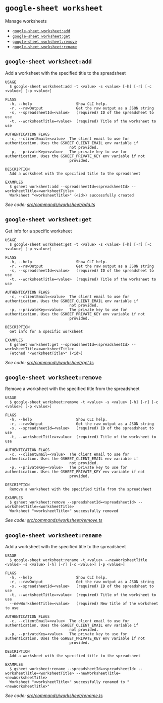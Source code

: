 `google-sheet worksheet`
========================

Manage worksheets

* [`google-sheet worksheet:add`](#google-sheet-worksheetadd)
* [`google-sheet worksheet:get`](#google-sheet-worksheetget)
* [`google-sheet worksheet:remove`](#google-sheet-worksheetremove)
* [`google-sheet worksheet:rename`](#google-sheet-worksheetrename)

## `google-sheet worksheet:add`

Add a worksheet with the specified title to the spreadsheet

```
USAGE
  $ google-sheet worksheet:add -t <value> -s <value> [-h] [-r] [-c <value>] [-p <value>]

FLAGS
  -h, --help                    Show CLI help.
  -r, --rawOutput               Get the raw output as a JSON string
  -s, --spreadsheetId=<value>   (required) ID of the spreadsheet to use
  -t, --worksheetTitle=<value>  (required) Title of the worksheet to use

AUTHENTICATION FLAGS
  -c, --clientEmail=<value>  The client email to use for authentication. Uses the GSHEET_CLIENT_EMAIL env variable if
                             not provided.
  -p, --privateKey=<value>   The private key to use for authentication. Uses the GSHEET_PRIVATE_KEY env variable if not
                             provided.

DESCRIPTION
  Add a worksheet with the specified title to the spreadsheet

EXAMPLES
  $ gsheet worksheet:add --spreadsheetId=<spreadsheetId> --worksheetTitle=<worksheetTitle>
  Worksheet "<worksheetTitle>" (<id>) successfully created
```

_See code: [src/commands/worksheet/add.ts](https://github.com/jroehl/google-sheet-cli/blob/master/src/commands/worksheet/add.ts)_

## `google-sheet worksheet:get`

Get info for a specific worksheet

```
USAGE
  $ google-sheet worksheet:get -t <value> -s <value> [-h] [-r] [-c <value>] [-p <value>]

FLAGS
  -h, --help                    Show CLI help.
  -r, --rawOutput               Get the raw output as a JSON string
  -s, --spreadsheetId=<value>   (required) ID of the spreadsheet to use
  -t, --worksheetTitle=<value>  (required) Title of the worksheet to use

AUTHENTICATION FLAGS
  -c, --clientEmail=<value>  The client email to use for authentication. Uses the GSHEET_CLIENT_EMAIL env variable if
                             not provided.
  -p, --privateKey=<value>   The private key to use for authentication. Uses the GSHEET_PRIVATE_KEY env variable if not
                             provided.

DESCRIPTION
  Get info for a specific worksheet

EXAMPLES
  $ gsheet worksheet:get --spreadsheetId=<spreadsheetId> --worksheetTitle=<worksheetTitle>
  Fetched "<worksheetTitle>" (<id>)
```

_See code: [src/commands/worksheet/get.ts](https://github.com/jroehl/google-sheet-cli/blob/master/src/commands/worksheet/get.ts)_

## `google-sheet worksheet:remove`

Remove a worksheet with the specified title from the spreadsheet

```
USAGE
  $ google-sheet worksheet:remove -t <value> -s <value> [-h] [-r] [-c <value>] [-p <value>]

FLAGS
  -h, --help                    Show CLI help.
  -r, --rawOutput               Get the raw output as a JSON string
  -s, --spreadsheetId=<value>   (required) ID of the spreadsheet to use
  -t, --worksheetTitle=<value>  (required) Title of the worksheet to use

AUTHENTICATION FLAGS
  -c, --clientEmail=<value>  The client email to use for authentication. Uses the GSHEET_CLIENT_EMAIL env variable if
                             not provided.
  -p, --privateKey=<value>   The private key to use for authentication. Uses the GSHEET_PRIVATE_KEY env variable if not
                             provided.

DESCRIPTION
  Remove a worksheet with the specified title from the spreadsheet

EXAMPLES
  $ gsheet worksheet:remove --spreadsheetId=<spreadsheetId> --worksheetTitle=<worksheetTitle>
  Worksheet "<worksheetTitle>" successfully removed
```

_See code: [src/commands/worksheet/remove.ts](https://github.com/jroehl/google-sheet-cli/blob/master/src/commands/worksheet/remove.ts)_

## `google-sheet worksheet:rename`

Add a worksheet with the specified title to the spreadsheet

```
USAGE
  $ google-sheet worksheet:rename -t <value> --newWorksheetTitle <value> -s <value> [-h] [-r] [-c <value>] [-p <value>]

FLAGS
  -h, --help                    Show CLI help.
  -r, --rawOutput               Get the raw output as a JSON string
  -s, --spreadsheetId=<value>   (required) ID of the spreadsheet to use
  -t, --worksheetTitle=<value>  (required) Title of the worksheet to use
  --newWorksheetTitle=<value>   (required) New title of the worksheet to use

AUTHENTICATION FLAGS
  -c, --clientEmail=<value>  The client email to use for authentication. Uses the GSHEET_CLIENT_EMAIL env variable if
                             not provided.
  -p, --privateKey=<value>   The private key to use for authentication. Uses the GSHEET_PRIVATE_KEY env variable if not
                             provided.

DESCRIPTION
  Add a worksheet with the specified title to the spreadsheet

EXAMPLES
  $ gsheet worksheet:rename --spreadsheetId=<spreadsheetId> --worksheetTitle=<worksheetTitle> --newWorksheetTitle=<newWorksheetTitle>
  Worksheet "<worksheetTitle>" successfully renamed to "<newWorksheetTitle>"
```

_See code: [src/commands/worksheet/rename.ts](https://github.com/jroehl/google-sheet-cli/blob/master/src/commands/worksheet/rename.ts)_
